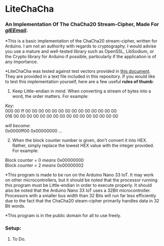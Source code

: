 # LiteChaCha

### An Implementation Of The ChaCha20 Stream-Cipher, Made For [***glEEmail***](https://github.com/Matt-and-Gib/gleemail).

*This is a basic implementation of the ChaCha20 stream-cipher, written for Arduino. I am not an authority with regards to cryptography. I would advise you use a mature and well-tested library such as OpenSSL, LibSodium, or the Crypto library for Arduino if possible, particularly if the application is of any importance.

*LiteChaCha was tested against test vectors provided in [this document](https://tools.ietf.org/html/rfc8439). They are provided in a text file included in this repository. If you would like to test this implementation yourself, here are a few useful **rules of thumb**:

1. Keep Little-endian in mind. When converting a stream of bytes into a word, the order matters. For example:

*Key*:  
000  00 ff 00 00 00 00 00 00 00 00 00 00 00 00 00 00  
016  00 00 00 00 00 00 00 00 00 00 00 00 00 00 00 00

*will become*:  
0x0000ff00 0x00000000 ...

2. When the block counter number is given, don't convert it into HEX. Rather, simply replace the lowest HEX value with the integer provided. For example:

Block counter = 0 *means* 0x00000000  
Block counter = 2 *means* 0x00000002

*This program is made to be run on the Arduino Nano 33 IoT. It may work on other microcontrollers, but it should be noted that the processor running this program must be Little-endian in order to execute properly. It should also be noted that the Arduino Nano 33 IoT uses a 32Bit microcontroller. Processors with a smaller bus width than 32 Bits will run far less efficiently due to the fact that the ChaCha20 steam-cipher primarily handles data in 32 Bit words.

*This program is in the public domain for all to use freely.

### Setup:

1. To Do.
